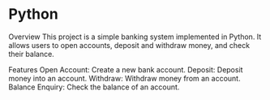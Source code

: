 # Python
Overview
This project is a simple banking system implemented in Python. It allows users to open accounts, deposit and withdraw money, and check their balance.

Features
Open Account: Create a new bank account.
Deposit: Deposit money into an account.
Withdraw: Withdraw money from an account.
Balance Enquiry: Check the balance of an account.
